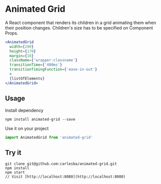 # Animated Grid

A React component that renders its children in a grid animating them when their position changes.
Children's size has to be specified on Component Props.

```jsx
<AnimatedGrid
  width={200}
  height={170}
  margin={10}
  className={'wrapper-classname'}
  transitionTime={'400ms'}
  transitionTimingFunction={'ease-in-out'}
  >
  {listOfElements}
</AnimatedGrid>
```


## Usage

Install dependency
```
npm install animated-grid --save
```

Use it on your project
```js
import AnimatedGrid from 'animated-grid'
```

## Try it

```
git clone git@github.com:carlesba/animated-grid.git
npm install
npm start
// Visit [http://localhost:8080](http://localhost:8080)
```



